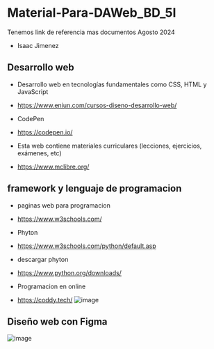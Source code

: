 # Material-Para-DAWeb_BD_5I
Tenemos link de referencia mas documentos Agosto 2024
  - Isaac Jimenez
## Desarrollo web
  - Desarrollo web en tecnologías fundamentales como CSS, HTML y JavaScript
  - https://www.eniun.com/cursos-diseno-desarrollo-web/
    
  - CodePen
  - https://codepen.io/
    
  - Esta web contiene materiales curriculares (lecciones, ejercicios, exámenes, etc)
  - https://www.mclibre.org/

 ## framework y lenguaje de programacion

  - paginas web para programacion
  - https://www.w3schools.com/
  - Phyton
  - https://www.w3schools.com/python/default.asp
  - descargar phyton
  - https://www.python.org/downloads/

  - Programacion en online
  - https://coddy.tech/
   ![image](https://github.com/user-attachments/assets/818c0dc4-f162-4cad-81f7-4ca58f3857bb)


  ## Diseño web con Figma
   ![image](https://github.com/user-attachments/assets/b2159377-995e-4e26-884c-f8c91ecb03da)

